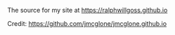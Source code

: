 The source for my site at https://ralphwillgoss.github.io

Credit: https://github.com/jmcglone/jmcglone.github.io
